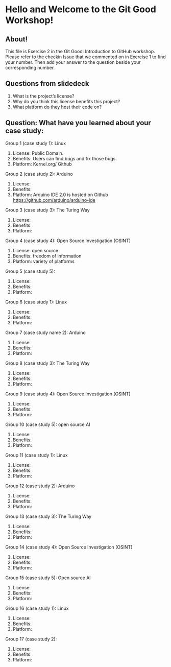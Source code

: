# Hello and Welcome to the Git Good Workshop! 

## About! 

This file is Exercise 2 in the Git Good: Introduction to GitHub workshop. 
Please refer to the checkin Issue that we commented on in Exercise 1 to find your number. Then add your answer to the question beside your corresponding number.

## Questions from slidedeck
1. What is the project’s license?
2. Why do you think this license benefits this project?
3. What platform do they host their code on?

## Question: What have you learned about your case study:

Group 1 (case study 1): Linux
1. License: Public Domain.
2. Benefits: Users can find bugs and fix those bugs.
3. Platform: Kernel.org/ Github

Group 2 (case study 2): Arduino
1. License:
2. Benefits: 
3. Platform: Arduino IDE 2.0 is hosted on Github 
   https://github.com/arduino/arduino-ide

Group 3 (case study 3): The Turing Way
1. License: 
2. Benefits:
3. Platform: 

Group 4 (case study 4): Open Source Investigation (OSINT)
1. License: open source
2. Benefits: freedom of information 
3. Platform: variety of platforms 

Group 5 (case study 5): 
1. License: 
2. Benefits:
4. Platform:


Group 6 (case study 1): Linux
1. License: 
2. Benefits:
3. Platform: 

Group 7 (case study name 2): Arduino
1. License: 
2. Benefits:
3. Platform: 

Group 8 (case study 3): The Turing Way
1. License: 
2. Benefits:
3. Platform: 

Group 9 (case study 4): Open Source Investigation (OSINT)
1. License: 
2. Benefits:
3. Platform: 

Group 10 (case study 5): open source AI
1. License: 
2. Benefits:
3. Platform: 

Group 11 (case study 1): Linux
1. License: 
2. Benefits: 
3. Platform: 

Group 12 (case study 2): Arduino
1. License: 
2. Benefits:
3. Platform: 

Group 13 (case study 3): The Turing Way
1. License: 
2. Benefits:
3. Platform: 

Group 14 (case study 4): Open Source Investigation (OSINT)
1. License: 
2. Benefits:
3. Platform: 

Group 15 (case study 5): Open source AI
1. License: 
2. Benefits:
3. Platform: 

Group 16 (case study 1): Linux
1. License: 
2. Benefits:
3. Platform: 

Group 17 (case study 2): 
1. License: 
2. Benefits:
3. Platform: 


